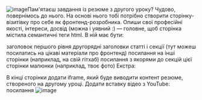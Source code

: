![image](https://github.com/user-attachments/assets/14991999-eee3-46fb-91a5-8859fc0e0ffa)Пам'ятаєш завдання із резюме з другого уроку? Чудово, повернімось до нього. На основі нього тобі потрібно створити сторінку-візитівку про себе як фронтенд-розробника. Опиши свої професійні якості, інтереси, досвід (можна і уявний :) — головне, щоб сторінка містила семантичні теги html.
В ній має бути:

заголовок першого рівня
другорядні заголовки
статті і секції (тут можеш посилатись на цікаві матеріали про фронтенд)
посилання на інші сторінки (наприклад, на свій гітхаб)
посилання з якорями до секцій цієї сторінки
малюнки (наприклад, твоє фото)
Екстра:

В кінці сторінки додати iframe, який буде виводити контент резюме, створеного на другому уроці.
Додати вставку відео з YouTube: посилання 
![image](https://github.com/user-attachments/assets/2399cebb-58b0-4cbc-a36e-d1d26c1256d9)

